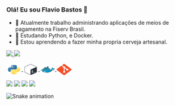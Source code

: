 ### Olá! Eu sou Flavio Bastos 👋


- 🔭 Atualmente trabalho administrando aplicações de meios de pagamento na Fiserv Brasil.
- 🌱 Estudando Python, e Docker.
- 🍺 Estou aprendendo a fazer minha propria cerveja artesanal.


<div>
  <a href="https://git-fsociety.github.io/fbastos.github.io">
  <img height="180em" src="https://github-readme-stats.vercel.app/api?username=git-fsociety&show_icons=true&theme=dracula&include_all_commits=true&count_private=true"/>
  <img height="180em" src="https://github-readme-stats.vercel.app/api/top-langs/?username=git-fsociety&layout=compact&langs_count=7&theme=dracula"/>
</div>

  
<div style="display: inline_block"><br>
  <img align="center" alt="flavio-python" height="30" width="40" src="https://github.com/devicons/devicon/blob/master/icons/python/python-original.svg">
  <img align="center" alt="flavio-bash" height="30" width="40" src="https://github.com/devicons/devicon/blob/master/icons/bash/bash-plain.svg">
  <img align="center" alt="flavio-docker" height="30" width="40" src="https://github.com/devicons/devicon/blob/master/icons/docker/docker-original.svg">
  <img align="center" alt="flavio-docker" height="30" width="40" src="https://github.com/devicons/devicon/blob/master/icons/git/git-original.svg">
</div>

  
<div> 
 
  <a href="https://www.instagram.com/flavioferreirabastos/" target="_blank"><img src="https://img.shields.io/badge/-Instagram-%23E4405F?style=for-the-badge&logo=instagram&logoColor=white" target="_blank"></a>
  <a href="https://discord.gg/J629DjCm" target="_blank"><img src="https://img.shields.io/badge/Discord-7289DA?style=for-the-badge&logo=discord&logoColor=white" target="_blank"></a> 
  <a href = "mailto:flavio1605@gmail.com"><img src="https://img.shields.io/badge/-Gmail-%23333?style=for-the-badge&logo=gmail&logoColor=white" target="_blank"></a>
  <a href="https://www.linkedin.com/in/flavio-ferreira-bastos-635b8821/" target="_blank"><img src="https://img.shields.io/badge/-LinkedIn-%230077B5?style=for-the-badge&logo=linkedin&logoColor=white" target="_blank"></a> 
 
  ![Snake animation](https://github.com/git-fsociety/rafaballerini/blob/output/github-contribution-grid-snake.svg)
 
</div>
